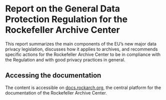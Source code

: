# Report on the General Data Protection Regulation for the Rockefeller Archive Center
This report summarizes the main components of the EU’s new major data privacy legislation, discusses how it applies to archives, and recommends specific actions for the Rockefeller Archive Center to be in compliance with the Regulation and with good privacy practices in general.

## Accessing the documentation

The content is accessible on [docs.rockarch.org](docs.rockarch.org), the central platform for the documentation of the Rockefeller Archive Center.

